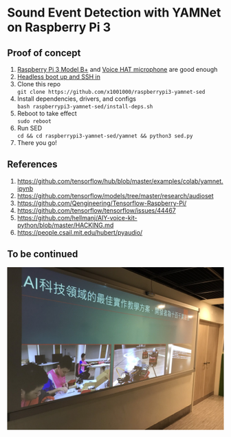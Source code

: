 # Sound Event Detection with YAMNet on Raspberry Pi 3
## Proof of concept
1. [Raspberry Pi 3 Model B+](https://www.raspberrypi.org/products/raspberry-pi-3-model-b-plus/) and [Voice HAT microphone](https://aiyprojects.withgoogle.com/voice-v1/) are good enough
1. [Headless boot up and SSH in](https://medium.com/十百千實驗室/一小時入門樹莓派-bdc986cdb238)
1. Clone this repo  
`git clone https://github.com/x1001000/raspberrypi3-yamnet-sed`
1. Install dependencies, drivers, and configs  
`bash raspberrypi3-yamnet-sed/install-deps.sh`
1. Reboot to take effect  
`sudo reboot`
1. Run SED  
`cd && cd raspberrypi3-yamnet-sed/yamnet && python3 sed.py`
1. There you go!
## References
1. https://github.com/tensorflow/hub/blob/master/examples/colab/yamnet.ipynb
1. https://github.com/tensorflow/models/tree/master/research/audioset
1. https://github.com/Qengineering/Tensorflow-Raspberry-Pi/
1. https://github.com/tensorflow/tensorflow/issues/44467
1. https://github.com/hellmanj/AIY-voice-kit-python/blob/master/HACKING.md
1. https://people.csail.mit.edu/hubert/pyaudio/
## To be continued
![Alt text](x1001000-lab.jpg)
